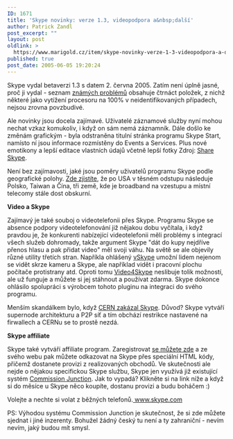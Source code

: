 ```yaml
---
ID: 1671
title: 'Skype novinky: verze 1.3, videopodpora a&nbsp;další'
author: Patrick Zandl
post_excerpt: ""
layout: post
oldlink: >
  https://www.marigold.cz/item/skype-novinky-verze-1-3-videopodpora-a-dalsi
published: true
post_date: 2005-06-05 19:20:24
---
```

<p>Skype vydal betaverzi 1.3 s datem 2. června 2005. Zatím není úplně jasné, proč ji vydal - seznam <a href="http://www.skype.com/help/guides/knownproblems.html#1.3">známých problémů</a> obsahuje čtrnáct položek, z nichž některé jako vytížení procesoru na 100% v neidentifikovaných případech, nejsou zrovna povzbudivé. </p>

<p>Ale novinky jsou docela zajímavé. Uživatelé záznamové služby nyní mohou nechat vzkaz komukoliv, i když on sám nemá záznamník.  Dále došlo ke změnám grafickým - byla odstraněna titulní stránka programu Skype Start, namísto ní jsou informace rozmístěny do Events a Services. Plus nové emotikony a lepší editace vlastních údajů včetně lepší fotky Zdroj: <a href="http://share.skype.com/blog/products_and_services/skype_for_windows_1.3_beta_available/#readmore">Share Skype</a>.</p>

<p>Není bez zajímavosti, jaké jsou poměry uživatelů programu Skype podle geografické polohy. <a href="http://eurotelcoblog.blogspot.com/2005/04/whose-net-is-it-anyway-stumbled-across.html">Zde zjistíte</a>, že po USA v těsném odstupu následuje Polsko, Taiwan a Čína, tři země, kde je broadband na vzestupu a místní telecomy stále dost obskurní. </p>

<p><b>Video a Skype</b></p>

<p>Zajímavý je také souboj o videotelefonii přes Skype. Programu Skype se absence podpory videotelefonování již nějakou dobu vyčítala, i když pravdou je, že konkurenti nabízející videotelefonii měli problémy s integrací všech služeb dohromady, takže argument Skype "dát do kupy nejdříve přenos hlasu a pak přidat video" měl svoji váhu. Na světě se ale objevily různé utility třetích stran. Napříkla ohlášený <a href="http://www.vskype.com">vSkype</a> umožní lidem nejenom se vidět skrze kameru a Skype, ale například vidět i pracovní plochu počítače protistrany atd. Oproti tomu <a href="http://www.video4skype.com/">Video4Skype</a> neslibuje tolik možností, ale už funguje a můžete si jej stáhnout a používat zdarma. Skype dokonce ohlásilo spolupráci s výrobcem tohoto pluginu na integraci do svého programu. </p>

<p>Menším skandálkem bylo, když <a href="http://security.web.cern.ch/security/skype/">CERN zakázal Skype</a>. Důvod? Skype vytváří supernode architekturu a P2P síť a tím obchází restrikce nastavené na firwallech a CERNu se to prostě nezdá. </p>

<p><b>Skype affiliate</b></p>

<p>Skype také vytváří affiliate program. Zaregistrovat <a href="http://www.skype.com/partners/affiliate/">se můžete zde</a> a ze svého webu pak můžete odkazovat na Skype přes speciální HTML kódy, přičemž dostanete provizi z realizovaných obchodů. Ve skutečnosti ale nejde o nějakou specifickou Skype službu, Skype jen využívá již existující systém <a href="http://www.cj.com">Commission Junction</a>. Jak to vypadá? Klikněte si na link níže a když si do měsíce u Skype něco koupíte, dostanu provizi a budu boháčem :)</p>

<p>Volejte a nechte si volat z běžných telefonů.<a href="http://www.tkqlhce.com/click-1720864-10386647" target="_top"> www.skype.com</a><img src="http://www.ftjcfx.com/image-1720864-10386647" width="1" height="1" ></p>

<p>PS: Výhodou systému Commission Junction je skutečnost, že si zde můžete sjednat i jiné inzerenty. Bohužel žádný český tu není a ty zahraniční - nevím nevím, jaký budou mít smysl.
</p>

